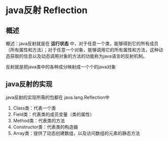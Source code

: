 # java反射 Reflection

## 概述
概述：java反射就是在 **运行状态** 中，对于任意一个类，能够得到它的所有成员（所有属性和方法）；对于任意一个对象，能够调用它的所有属性和方法，这种动态获取的信息以及动态调用对象的方法的功能称为java语言的反射机制。

反射就是把java类中的各种成分映射成一个个的java对象

## java反射的实现
java反射的实现所需的包都在 java.lang.Reflection中

1. Class类：代表一个类
2. Field类：代表类的成员变量（类的属性）
3. Method类：代表类的方法
4. Constructor类：代表类的构造器
5. Array类：提供了动态创建数组，以及访问数组的元素的静态方法

